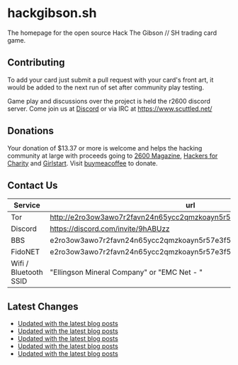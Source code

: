 # hackgibson.sh
The homepage for the open source Hack The Gibson // SH trading card game.


## Contributing

To add your card just submit a pull request with your card's front art, it would be added to the next run of set after community play testing.

Game play and discussions over the project is held the r2600 discord server. Come join us at [Discord](https://discord.com/invite/9hABUzz) or via IRC at https://www.scuttled.net/


## Donations

Your donation of $13.37 or more is welcome and helps the hacking community at large with proceeds going to [2600 Magazine](https://2600.com/), [Hackers for Charity](https://hackersforcharity.org) and [Girlstart](https://girlstart.org).  Visit [buymeacoffee](https://www.buymeacoffee.com/hackgibson.sh) to donate.


## Contact Us

Service | url
-|-
Tor | http://e2ro3ow3awo7r2favn24n65ycc2qmzkoayn5r57e3f56nvjwdcgg32ad.onion
Discord | https://discord.com/invite/9hABUzz
BBS | e2ro3ow3awo7r2favn24n65ycc2qmzkoayn5r57e3f56nvjwdcgg32ad.onion:23
FidoNET | e2ro3ow3awo7r2favn24n65ycc2qmzkoayn5r57e3f56nvjwdcgg32ad.onion:24554
Wifi / Bluetooth SSID | "Ellingson Mineral Company" or "EMC Net - <fidonet address>"

## Latest Changes
<!-- BLOG-POST-LIST:START -->
- [Updated with the latest blog posts](https://github.com/DFW2600/hackgibson.sh/commit/d9fc83e357abab5d14b19a3307dbdae20b115e24)
- [Updated with the latest blog posts](https://github.com/DFW2600/hackgibson.sh/commit/9dacc434f6020107eafd9ed7d96e1cef5bb094a1)
- [Updated with the latest blog posts](https://github.com/DFW2600/hackgibson.sh/commit/2f06897200e76122a28c08af2c8a74b7b95c970b)
- [Updated with the latest blog posts](https://github.com/DFW2600/hackgibson.sh/commit/c4b0baf5281182453d0839aec9c0387b193da16a)
- [Updated with the latest blog posts](https://github.com/DFW2600/hackgibson.sh/commit/2ace54982fc14a3e90dac21a54957466db546705)
<!-- BLOG-POST-LIST:END -->
